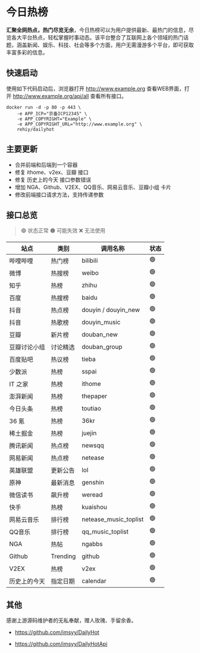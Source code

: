 # 今日热榜

**汇聚全网热点，热门尽览无余**，今日热榜可以为用户提供最新、最热门的信息，尽览各大平台热点，轻松掌握时事动态。该平台整合了互联网上各个领域的热门话题，涵盖新闻、娱乐、科技、社会等多个方面，用户无需漫游多个平台，即可获取丰富多彩的信息。

## 快速启动

使用如下代码启动后，浏览器打开 <http://www.example.org> 查看WEB界面，打开 <http://www.example.org/api/all> 查看所有接口。

```shell
docker run -d -p 80 -p 443 \
    -e APP_ICP="京备ICP12345" \
    -e APP_COPYRIGHT="Example" \
    -e APP_COPYRIGHT_URL="http://www.example.org" \
    rehiy/dailyhot
```

## 主要更新

- 合并前端和后端到一个容器
- 修复 ithome、v2ex、豆瓣 接口
- 修复 历史上的今天 接口参数错误
- 增加 NGA、Github、V2EX、QQ音乐、网易云音乐、豆瓣小组 卡片
- 修改前端接口请求方法，支持传递参数

## 接口总览

> 🟢 状态正常
> 🟠 可能失效
> ❌ 无法使用

| **站点**     | **类别** | **调用名称**          | **状态** |
| ------------ | -------- | --------------------- | -------- |
| 哔哩哔哩     | 热门榜   | bilibili              | 🟢        |
| 微博         | 热搜榜   | weibo                 | 🟢        |
| 知乎         | 热榜     | zhihu                 | 🟢        |
| 百度         | 热搜榜   | baidu                 | 🟢        |
| 抖音         | 热点榜   | douyin / douyin_new   | 🟢        |
| 抖音         | 热歌榜   | douyin_music          | 🟢        |
| 豆瓣         | 新片榜   | douban_new            | 🟢        |
| 豆瓣讨论小组 | 讨论精选 | douban_group          | 🟢        |
| 百度贴吧     | 热议榜   | tieba                 | 🟢        |
| 少数派       | 热榜     | sspai                 | 🟢        |
| IT 之家      | 热榜     | ithome                | 🟢        |
| 澎湃新闻     | 热榜     | thepaper              | 🟢        |
| 今日头条     | 热榜     | toutiao               | 🟢        |
| 36 氪        | 热榜     | 36kr                  | 🟢        |
| 稀土掘金     | 热榜     | juejin                | 🟢        |
| 腾讯新闻     | 热点榜   | newsqq                | 🟢        |
| 网易新闻     | 热点榜   | netease               | 🟢        |
| 英雄联盟     | 更新公告 | lol                   | 🟢        |
| 原神         | 最新消息 | genshin               | 🟢        |
| 微信读书     | 飙升榜   | weread                | 🟢        |
| 快手         | 热榜     | kuaishou              | 🟢        |
| 网易云音乐   | 排行榜   | netease_music_toplist | 🟢        |
| QQ音乐       | 排行榜   | qq_music_toplist      | 🟢        |
| NGA          | 热帖     | ngabbs                | 🟢        |
| Github       | Trending | github                | 🟢        |
| V2EX         | 热榜     | v2ex                  | 🟢        |
| 历史上的今天 | 指定日期 | calendar              | 🟢        |

## 其他

感谢上游源码维护者的无私奉献，赠人玫瑰、手留余香。

- <https://github.com/imsyy/DailyHot>
  
- <https://github.com/imsyy/DailyHotApi>
